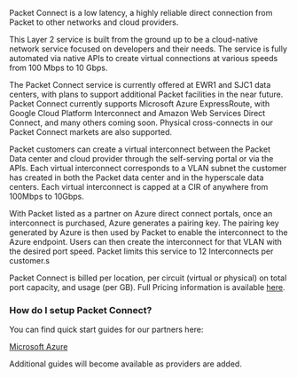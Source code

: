 <!--<meta>
{
    "title":"Packet Connect: Overview",
    "description":"Setting up Packet Connect",
    "date": "09/20/2019",
    "tag":["PacketConnect", "Network"]
}
</meta>-->

Packet Connect is a low latency, a highly reliable direct connection from Packet to other networks and cloud providers.

This Layer 2 service is built from the ground up to be a cloud-native network service focused on developers and their needs. The service is fully automated via native APIs to create virtual connections at various speeds from 100 Mbps to 10 Gbps.

The Packet Connect service is currently offered at EWR1 and SJC1 data centers, with plans to support additional Packet facilities in the near future. Packet Connect currently supports Microsoft Azure ExpressRoute, with Google Cloud Platform Interconnect and Amazon Web Services Direct Connect, and many others coming soon. Physical cross-connects in our Packet Connect markets are also supported.

Packet customers can create a virtual interconnect between the Packet Data center and cloud provider through the self-serving portal or via the APIs. Each virtual interconnect corresponds to a VLAN subnet the customer has created in both the Packet data center and in the hyperscale data centers.  Each virtual interconnect is capped at a CIR of anywhere from 100Mbps to 10Gbps.

With Packet listed as a partner on Azure direct connect portals, once an interconnect is purchased, Azure generates a pairing key. The pairing key generated by Azure is then used by Packet to enable the interconnect to the Azure endpoint. Users can then create the interconnect for that VLAN with the desired port speed. Packet limits this service to 12 Interconnects per customer.s

Packet Connect is billed per location, per circuit (virtual or physical) on total port capacity, and usage (per GB).  Full Pricing information is available [here](https://www.packet.com/cloud/all-features/packet-connect/).

### How do I setup Packet Connect?

You can find quick start guides for our partners here:

[Microsoft Azure](/network/advanced/packetconnect-azure.md)

Additional guides will become available as providers are added.
